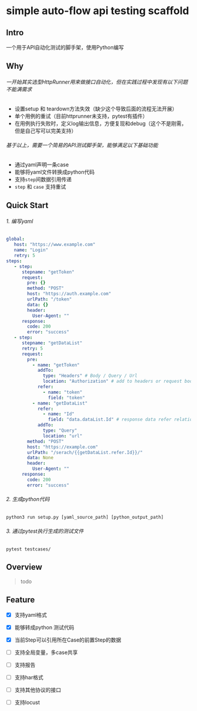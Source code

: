 # simple auto-flow api testing scaffold

## Intro

一个用于API自动化测试的脚手架，使用Python编写


##  Why

###### 一开始其实选型HttpRunner用来做接口自动化，但在实践过程中发现有以下问题不能满需求

- 设置setup 和 teardown方法失效（缺少这个导致后面的流程无法开展）
- 单个用例的重试（目前httprunner未支持，pytest有插件）
- 在用例执行失败时，定义log输出信息，方便复现和debug（这个不是刚需，但是自己写可以完美支持）

###### 基于以上，需要一个简易的API测试脚手架，能够满足以下基础功能

- 通过yaml声明一条case
- 能够将yaml文件转换成python代码
- 支持`step`间数据引用传递
- `step` 和 `case` 支持重试
## Quick Start

###### 1. 编写yaml

```yaml
global:
   host: "https://www.example.com"
   name: "Login"
   retry: 5
steps:
   - step:
      stepname: "getToken"
      request:
        pre: {}
        method: "POST"
        host: "https://auth.example.com"
        urlPath: "/token"
        data: {}
        header:
          User-Agent: ""
      response:
        code: 200
        error: "success"
   - step:
      stepname: "getDataList" 
      retry: 5
      request:
        pre: 
          - name: "getToken"
            addTo: 
              type: "Headers" # Body / Query / Url 
              location: "Authorization" # add to headers or request body
            refer:
              - name: "token"
                field: "token"
          - name: "getDataList"
            refer: 
              - name: "Id"
                field: "data.dataList.Id" # response data refer relationship
            addTo:
              type: "Query"
              location: "url"
        method: "POST"
        host: "https://example.com"
        urlPath: "/serach/{{getDataList.refer.Id}}/"
        data: None
        header:
          User-Agent: ""
      response:
        code: 200
        error: "success"
```

###### 2. 生成python代码

```python
python3 run setup.py [yaml_source_path] [python_output_path]
```


###### 3. 通过pytest执行生成的测试文件

```shell
pytest testcases/
```

## Overview 

> todo


## Feature

- [x] 支持yaml格式
- [x] 能够转成python 测试代码
- [x] 当前Step可以引用所在Case的前置Step的数据
- [ ] 支持全局变量，多case共享
- [ ] 支持报告
- [ ] 支持har格式
- [ ] 支持其他协议的接口  
- [ ] 支持locust


 
